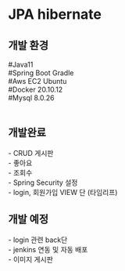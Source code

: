 # JPA hibernate 
<h2> 개발 환경</h2>
#Java11<br>
#Spring Boot Gradle<br>
#Aws EC2 Ubuntu <br>
#Docker 20.10.12 <br>
#Mysql 8.0.26<br>
<br>

 <h2>개발완료 </h2>
- CRUD 게시판<br>
- 좋아요<br>
- 조회수<br>
- Spring Security 설정<br>
- login, 회원가입 VIEW 단 (타임리프)
 <br>
 
<h2>개발 예정</h2>
- login 관련 back단 <br>
- jenkins 연동 및 자동 배포<br>
- 이미지 게시판 <br>
